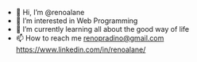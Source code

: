 - 👋 Hi, I’m @renoalane
- 👀 I’m interested in Web Programming
- 🌱 I’m currently learning all about the good way of life
- 📫 How to reach me 
renopradino@gmail.com
https://www.linkedin.com/in/renoalane/


<!---
renoalane/renoalane is a ✨ special ✨ repository because its `README.md` (this file) appears on your GitHub profile.
You can click the Preview link to take a look at your changes.
--->
